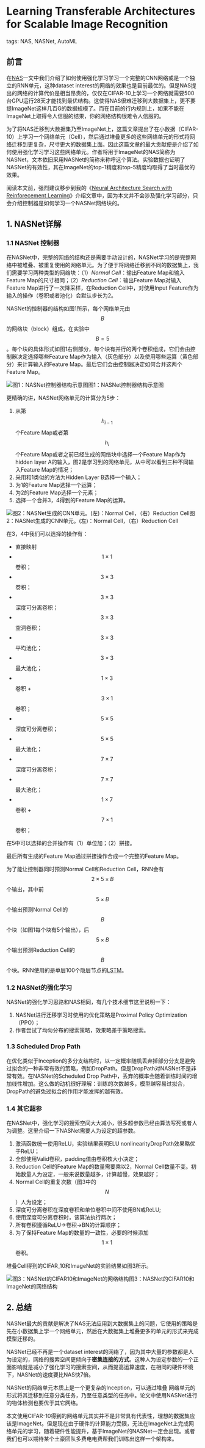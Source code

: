 # Learning Transferable Architectures for Scalable Image Recognition

tags: NAS, NASNet, AutoML

## 前言

在[NAS](https://senliuy.gitbooks.io/advanced-deep-learning/content/di-yi-zhang-ff1a-jing-dian-wang-luo/neural-architecture-search-with-reinforecement-learning.html)一文中我们介绍了如何使用强化学习学习一个完整的CNN网络或是一个独立的RNN单元，这种dataset interest的网络的效果也是目前最优的。但是NAS提出的网络的计算代价是相当昂贵的，仅仅在CIFAR-10上学习一个网络就需要500台GPU运行28天才能找到最优结构。这使得NAS很难迁移到大数据集上，更不要提ImageNet这样几百G的数据规模了。而在目前的行内规则上，如果不能在ImageNet上取得令人信服的结果，你的网络结构很难令人信服的。

为了将NAS迁移到大数据集乃至ImageNet上，这篇文章提出了在小数据（CIFAR-10）上学习一个网络单元（Cell），然后通过堆叠更多的这些网络单元的形式将网络迁移到更复杂，尺寸更大的数据集上面。因此这篇文章的最大贡献便是介绍了如何使用强化学习学习这些网络单元。作者将用于ImageNet的NAS简称为NASNet，文本依旧采用NASNet的简称来称呼这个算法。实验数据也证明了NASNet的有效性，其在ImageNet的top-1精度和top-5精度均取得了当时最优的效果。

阅读本文前，强烈建议移步到我的《[Neural Architecture Search with Reinforecement Learning](https://senliuy.gitbooks.io/advanced-deep-learning/content/di-yi-zhang-ff1a-jing-dian-wang-luo/neural-architecture-search-with-reinforecement-learning.html)》介绍文章中，因为本文并不会涉及强化学习部分，只会介绍控制器是如何学习一个NASNet网络块的。

## 1. NASNet详解

### 1.1 NASNet 控制器

在NASNet中，完整的网络的结构还是需要手动设计的，NASNet学习的是完整网络中被堆叠、被重复使用的网络单元。为了便于将网络迁移到不同的数据集上，我们需要学习两种类型的网络块：（1）_Normal Cell_：输出Feature Map和输入Feature Map的尺寸相同；（2）_Reduction Cell_：输出Feature Map对输入Feature Map进行了一次降采样，在Reduction Cell中，对使用Input Feature作为输入的操作（卷积或者池化）会默认步长为2。

NASNet的控制器的结构如图1所示，每个网络单元由$$B$$的网络块（block）组成，在实验中$$B=5$$。每个块的具体形式如图1右侧部分，每个块有并行的两个卷积组成，它们会由控制器决定选择哪些Feature Map作为输入（灰色部分）以及使用哪些运算（黄色部分）来计算输入的Feature Map。最后它们会由控制器决定如何合并这两个Feature Map。

 ![&#x56FE;1&#xFF1A;NASNet&#x63A7;&#x5236;&#x5668;&#x7ED3;&#x6784;&#x793A;&#x610F;&#x56FE;](../.gitbook/assets/NASNet_1.png)图1：NASNet控制器结构示意图

更精确的讲，NASNet网络单元的计算分为5步：

1. 从第$$h_{i-1}$$个Feature Map或者第$$h_i$$个Feature Map或者之前已经生成的网络块中选择一个Feature Map作为hidden layer A的输入，图2是学习到的网络单元，从中可以看到三种不同输入Feature Map的情况；
2. 采用和1类似的方法为Hidden Layer B选择一个输入；
3. 为1的Feature Map选择一个运算；
4. 为2的Feature Map选择一个元素；
5. 选择一个合并3，4得到的Feature Map的运算。

 ![&#x56FE;2&#xFF1A;NASNet&#x751F;&#x6210;&#x7684;CNN&#x5355;&#x5143;&#x3002;\(&#x5DE6;\)&#xFF1A;Normal Cell&#xFF0C;&#xFF08;&#x53F3;&#xFF09;Reduction Cell](../.gitbook/assets/NASNet_2.png)图2：NASNet生成的CNN单元。\(左\)：Normal Cell，（右）Reduction Cell

在3，4中我们可以选择的操作有：

* 直接映射
* $$1\times1$$卷积；
* $$3\times3$$卷积；
* $$3\times3$$深度可分离卷积；
* $$3\times3$$空洞卷积；
* $$3\times3$$平均池化；
* $$3\times3$$最大池化；
* $$1\times3$$卷积 + $$3\times1$$卷积；
* $$5\times5$$深度可分离卷积；
* $$5\times5$$最大池化；
* $$7\times7$$深度可分离卷积；
* $$7\times7$$最大池化；
* $$1\times7$$卷积 + $$7\times1$$卷积；

在5中可以选择的合并操作有（1）单位加；（2）拼接。

最后所有生成的Feature Map通过拼接操作合成一个完整的Feature Map。

为了能让控制器同时预测Normal Cell和Reduction Cell，RNN会有$$2\times5\times B$$个输出，其中前$$5\times B$$个输出预测Normal Cell的$$B$$个块（如图1每个块有5个输出），后$$5\times B$$个输出预测Reduction Cell的$$B$$个块。RNN使用的是单层100个隐层节点的[LSTM](https://senliuy.gitbooks.io/advanced-deep-learning/content/di-er-zhang-ff1a-xu-lie-mo-xing/about-long-short-term-memory.html)。

### 1.2 NASNet的强化学习

NASNet的强化学习思路和NAS相同，有几个技术细节这里说明一下：

1. NASNet进行迁移学习时使用的优化策略是Proximal Policy Optimization（PPO）；
2. 作者尝试了均匀分布的搜索策略，效果略差于策略搜索。

### 1.3 Scheduled Drop Path

在优化类似于Inception的多分支结构时，以一定概率随机丢弃掉部分分支是避免过拟合的一种非常有效的策略，例如DropPath。但是DropPath对NASNet不是非常有效。在NASNet的Scheduled Drop Path中，丢弃的概率会随着训练时间的增加线性增加。这么做的动机很好理解：训练的次数越多，模型越容易过拟合，DropPath的避免过拟合的作用才能发挥的越有效。

### 1.4 其它超参

在NASNet中，强化学习的搜索空间大大减小，很多超参数已经由算法写死或者人为调整。这里介绍一下NASNet需要人为设定的超参数。

1. 激活函数统一使用ReLU，实验结果表明ELU nonlinearityDropPath效果略优于ReLU；
2. 全部使用Valid卷积，padding值由卷积核大小决定；
3. Reduction Cell的Feature Map的数量需要乘以2，Normal Cell数量不变。初始数量人为设定，一般来说数量越多，计算越慢，效果越好；
4. Normal Cell的重复次数（图3中的$$N$$）人为设定；
5. 深度可分离卷积在深度卷积和单位卷积中间不使用BN或ReLU;
6. 使用深度可分离卷积时，该算法执行两次；
7. 所有卷积遵循ReLU-&gt;卷积-&gt;BN的计算顺序；
8. 为了保持Feature Map的数量的一致性，必要的时候添加$$1\times1$$卷积。

堆叠Cell得到的CIFAR\_10和ImageNet的实验结果如图3所示。

 ![&#x56FE;3&#xFF1A;NASNet&#x7684;CIFAR10&#x548C;ImageNet&#x7684;&#x7F51;&#x7EDC;&#x7ED3;&#x6784;](../.gitbook/assets/NASNet_3.png)图3：NASNet的CIFAR10和ImageNet的网络结构

## 2. 总结

NASNet最大的贡献是解决了NAS无法应用到大数据集上的问题，它使用的策略是先在小数据集上学一个网络单元，然后在大数据集上堆叠更多的单元的形式来完成模型迁移的。

NASNet已经不再是一个dataset interest的网络了，因为其中大量的参数都是人为设定的，网络的搜索空间更倾向于**密集连接的方式**。这种人为设定参数的一个正面影响就是减小了强化学习的搜索空间，从而提高运算速度，在相同的硬件环境下，NASNet的速度要比NAS快7倍。

NASNet的网络单元本质上是一个更复杂的Inception，可以通过堆叠 网络单元的形式将其迁移到任意分类任务，乃至任意类型的任务中。论文中使用NASNet进行的物体检测也要优于其它网络。

本文使用CIFAR-10得到的网络单元其实并不是非常具有代表性，理想的数据集应该是ImageNet。但是现在由于硬件的计算能力受限，无法在ImageNet上完成网络单元的学习，随着硬件性能提升，基于ImageNet的NASNet一定会出现。或者我们也可以期待某个土豪团队多费电电费帮我们训练出这样一个架构来。

